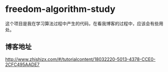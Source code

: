 # freedom-algorithm-study
这个项目是我在学习算法过程中产生的代码，在看我博客的过程中，应该会有些用处。

## 博客地址
http://www.zhishizx.com/#/tutorialcontent/18032220-5013-4378-CCE0-2CFC495AADE7